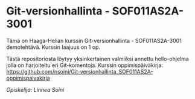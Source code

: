 # Git-versionhallinta - SOF011AS2A-3001

Tämä on Haaga-Helian kurssin Git-versionhallinta - SOF011AS2A-3001 demotehtävä. Kurssin laajuus on 1 op.

Tästä repositoriosta löytyy yksinkertainen valmiiksi annettu hello-ohjelma jolla on harjoiteltu eri Git-komentoja.
Kurssin oppimispäiväkirja: https://github.com/nsoini/Git-versionhallinta_SOF011AS2A-oppimispaivakirja

*Opiskelija: Linnea Soini*
